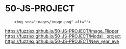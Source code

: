 # 50-JS-PROJECT
        <img src="images/image.png" alt="">

https://fuzzlex.github.io/50-JS-PROJECT/Image_Flipper  <br/>
https://fuzzlex.github.io/50-JS-PROJECT/Modal__project <br/>
https://fuzzlex.github.io/50-JS-PROJECT/New_year_eve
